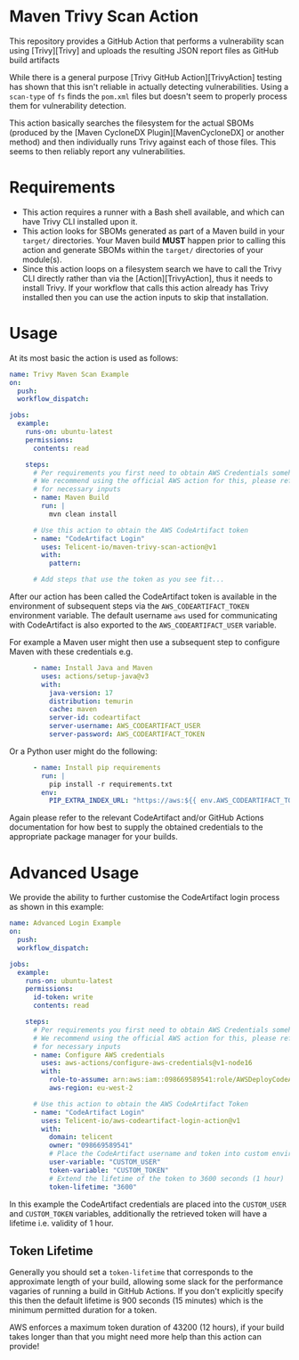 # Maven Trivy Scan Action

This repository provides a GitHub Action that performs a vulnerability scan using [Trivy][Trivy] and uploads the
resulting JSON report files as GitHub build artifacts

While there is a general purpose [Trivy GitHub Action][TrivyAction] testing has shown that this isn't reliable in
actually detecting vulnerabilities.  Using a `scan-type` of `fs` finds the `pom.xml` files but doesn't seem to properly
process them for vulnerability detection.

This action basically searches the filesystem for the actual SBOMs (produced by the [Maven CycloneDX
Plugin][MavenCycloneDX] or another method) and then individually runs Trivy against each of those files.  This seems to
then reliably report any vulnerabilities.

# Requirements

- This action requires a runner with a Bash shell available, and which can have Trivy CLI installed upon it.
- This action looks for SBOMs generated as part of a Maven build in your `target/` directories.  Your Maven build
  **MUST** happen prior to calling this action and generate SBOMs within the `target/` directories of your module(s).
- Since this action loops on a filesystem search we have to call the Trivy CLI directly rather than via the
  [Action][TrivyAction], thus it needs to install Trivy.  If your workflow that calls this action already has Trivy
  installed then you can use the action inputs to skip that installation.

# Usage

At its most basic the action is used as follows:

```yaml
name: Trivy Maven Scan Example
on: 
  push:
  workflow_dispatch:

jobs:
  example:
    runs-on: ubuntu-latest
    permissions:
      contents: read

    steps:
      # Per requirements you first need to obtain AWS Credentials somehow before using this action
      # We recommend using the official AWS action for this, please refer to their documentation
      # for necessary inputs 
      - name: Maven Build
        run: |
          mvn clean install

      # Use this action to obtain the AWS CodeArtifact token
      - name: "CodeArtifact Login"
        uses: Telicent-io/maven-trivy-scan-action@v1
        with:
          pattern: 

      # Add steps that use the token as you see fit...
```

After our action has been called the CodeArtifact token is available in the environment of subsequent steps via the
`AWS_CODEARTIFACT_TOKEN` environment variable.  The default username `aws` used for communicating with CodeArtifact is
also exported to the `AWS_CODEARTIFACT_USER` variable.

For example a Maven user might then use a subsequent step to configure Maven with these credentials e.g.

```yaml
      - name: Install Java and Maven
        uses: actions/setup-java@v3
        with:
          java-version: 17
          distribution: temurin
          cache: maven
          server-id: codeartifact
          server-username: AWS_CODEARTIFACT_USER
          server-password: AWS_CODEARTIFACT_TOKEN
```

Or a Python user might do the following:

```yaml
      - name: Install pip requirements
        run: |
          pip install -r requirements.txt
        env:
          PIP_EXTRA_INDEX_URL: "https://aws:${{ env.AWS_CODEARTIFACT_TOKEN }}@telicent-098669589541.d.codeartifact.eu-west-2.amazonaws.com/pypi/telicent-code-artifacts/simple/"
```

Again please refer to the relevant CodeArtifact and/or GitHub Actions documentation for how best to supply the obtained
credentials to the appropriate package manager for your builds.

# Advanced Usage

We provide the ability to further customise the CodeArtifact login process as shown in this example:

```yaml
name: Advanced Login Example
on: 
  push:
  workflow_dispatch:

jobs:
  example:
    runs-on: ubuntu-latest
    permissions:
      id-token: write
      contents: read

    steps:
      # Per requirements you first need to obtain AWS Credentials somehow before using this action
      # We recommend using the official AWS action for this, please refer to their documentation
      # for necessary inputs 
      - name: Configure AWS credentials
        uses: aws-actions/configure-aws-credentials@v1-node16
        with:
          role-to-assume: arn:aws:iam::098669589541:role/AWSDeployCodeArtifact
          aws-region: eu-west-2

      # Use this action to obtain the AWS CodeArtifact Token
      - name: "CodeArtifact Login"
        uses: Telicent-io/aws-codeartifact-login-action@v1
        with:
          domain: telicent
          owner: "098669589541"
          # Place the CodeArtifact username and token into custom environment variables
          user-variable: "CUSTOM_USER"
          token-variable: "CUSTOM_TOKEN"
          # Extend the lifetime of the token to 3600 seconds (1 hour)
          token-lifetime: "3600"
```

In this example the CodeArtifact credentials are placed into the `CUSTOM_USER` and `CUSTOM_TOKEN` variables,
additionally the retrieved token will have a lifetime i.e. validity of 1 hour.

## Token Lifetime

Generally you should set a `token-lifetime` that corresponds to the approximate length of your build, allowing some
slack for the performance vagaries of running a build in GitHub Actions.  If you don't explicitly specify this then the
default lifetime is 900 seconds (15 minutes) which is the minimum permitted duration for a token.

AWS enforces a maximum token duration of 43200 (12 hours), if your build takes longer than that you might need more help
than this action can provide!

[1]: https://docs.aws.amazon.com/codeartifact/latest/ug/tokens-authentication.html
[2]: https://github.com/aws-actions/configure-aws-credentials
